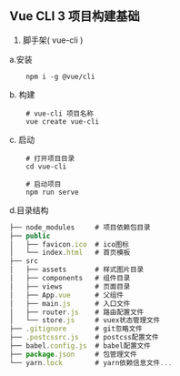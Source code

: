 ## Vue CLI 3 项目构建基础

1. 脚手架( vue-cli )

a.安装

```shell
    npm i -g @vue/cli
```

b. 构建

```shell
    # vue-cli 项目名称
    vue create vue-cli
```

c. 启动

```shell
    # 打开项目目录
    cd vue-cli

    # 启动项目
    npm run serve
```

d.目录结构

```javascript
├── node_modules     # 项目依赖包目录
├── public
│   ├── favicon.ico  # ico图标
│   └── index.html   # 首页模板
├── src 
│   ├── assets       # 样式图片目录
│   ├── components   # 组件目录
│   ├── views        # 页面目录
│   ├── App.vue      # 父组件
│   ├── main.js      # 入口文件
│   ├── router.js    # 路由配置文件
│   └── store.js     # vuex状态管理文件
├── .gitignore       # git忽略文件
├── .postcssrc.js    # postcss配置文件
├── babel.config.js  # babel配置文件
├── package.json     # 包管理文件
└── yarn.lock        # yarn依赖信息文件...
```